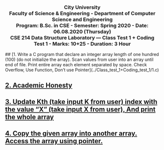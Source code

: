 <h3 align="center">
City University<br/>
Faculty of Science & Engineering - Department of Computer Science and Engineering<br/>
Program: B.Sc. in CSE - Semester: Spring 2020 - Date: 06.08.2020 (Thursday)<br/>
CSE 214 Data Structure Laboratory — Class Test 1 + Coding Test 1 - Marks: 10+25 - Duration: 3 Hour
</h3>
## [1. Write a C program that declare an integer array length of one hundred (100) (do not initialize the array). Scan values from user into an array until end of file. Print entire array each element separated by space. Check Overflow, Use Function, Don’t use Pointer](../Class_test_1+Coding_test_1/1.c)

## [2. Academic Honesty](../Class_test_1+Coding_test_1/2.c)

## [3. Update Kth (take input K from user) index with the value “X” (take input X from user), And print the whole array](../Class_test_1+Coding_test_1/3.c)

## [4. Copy the given array into another array. Access the array using pointer.](../Class_test_1+Coding_test_1/4.c)
